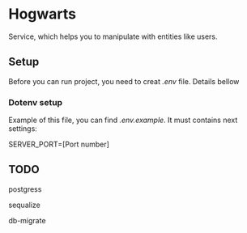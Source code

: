 # Hogwarts

Service, which helps you to manipulate with entities like users.

## Setup

Before you can run project, you need to creat *.env* file. Details bellow

### Dotenv setup

Example of this file, you can find *.env.example*. It must contains next settings:

SERVER_PORT=[Port number]

## TODO

postgress

sequalize

db-migrate
